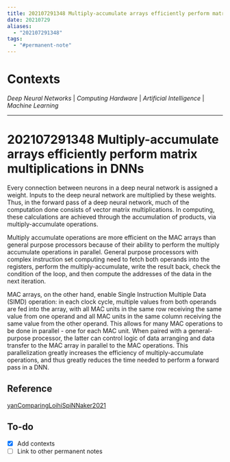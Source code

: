 ```yaml
---
title: 202107291348 Multiply-accumulate arrays efficiently perform matrix multiplications in DNNs
date: 20210729
aliases:
  - "202107291348"
tags:
  - "#permanent-note"
---
```


# Contexts

*Deep Neural Networks* | *Computing Hardware* | *Artificial Intelligence* | *Machine Learning*

---

# 202107291348 Multiply-accumulate arrays efficiently perform matrix multiplications in DNNs

Every connection between neurons in a deep neural network is assigned a weight. Inputs to the deep neural network are multiplied by these weights. Thus, in the forward pass of a deep neural network, much of the computation done consists of vector matrix multiplications. In computing, these calculations are achieved through the accumulation of products, via multiply-accumulate operations.

Multiply accumulate operations are more efficient on the MAC arrays than general purpose processors because of their ability to perform the multiply accumulate operations in parallel. General purpose processors with complex instruction set computing need to fetch both operands into the registers, perform the multiply-accumulate, write the result back, check the condition of the loop, and then compute the addresses of the data in the next iteration.

MAC arrays, on the other hand, enable Single Instruction Multiple Data (SIMD) operation: in each clock cycle, multiple values from both operands are fed into the array, with all MAC units in the same row receiving the same value from one operand and all MAC units in the same column receiving the same value from the other operand. This allows for many MAC operations to be done in parallel - one for each MAC unit. When paired with a general-purpose processor, the latter can control logic of data arranging and data transfer to the MAC array in parallel to the MAC operations. This parallelization greatly increases the efficiency of multiply-accumulate operations, and thus greatly reduces the time needed to perform a forward pass in a DNN.

## Reference

[yanComparingLoihiSpiNNaker2021](../3.-Literature-Notes/yanComparingLoihiSpiNNaker2021.md)

## To-do

* [x] Add contexts
* [ ] Link to other permanent notes
